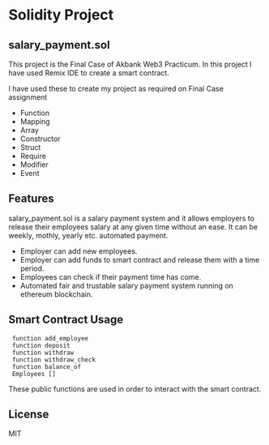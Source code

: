 # Solidity Project
## salary_payment.sol 

This project is the Final Case of Akbank Web3 Practicum.
In this project I have used Remix IDE to create a smart contract.

I have used these to create my project as required on Final Case assignment
- Function
- Mapping
- Array
- Constructor
- Struct
- Require
- Modifier
- Event

## Features

salary_payment.sol is a salary payment system and it allows employers to release their employees salary at any given time without an ease. It can be weekly, mothly, yearly etc. automated payment.

- Employer can add new employees.
- Employer can add funds to smart contract and release them with a time period.
- Employees can check if their payment time has come.
- Automated fair and trustable salary payment system running on ethereum blockchain.

## Smart Contract Usage

```solidity
 function add_employee
 function deposit
 function withdraw
 function withdraw_check
 function balance_of
 Employees []
```

These public functions are used in order to interact with the smart contract.

## License

MIT


